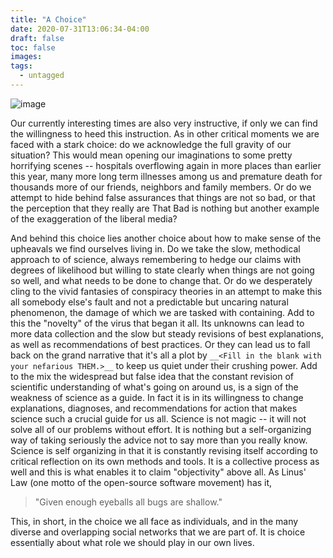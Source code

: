 ```yaml
---
title: "A Choice"
date: 2020-07-31T13:06:34-04:00
draft: false
toc: false
images: 
tags:
  - untagged
---
```


![image](/images/dice.jpg)

Our currently interesting times are also very instructive, if only we can find the willingness to heed this instruction. As in other critical moments we are faced with a stark choice: do we acknowledge the full gravity of our situation? This would mean opening our imaginations to some pretty horrifying scenes -- hospitals overflowing again in more places than earlier this year, many more long term illnesses among us and premature death for thousands more of our friends, neighbors and family members.  Or do we attempt to hide behind false assurances that things are not so bad, or that the perception that they really are That Bad is nothing but another example of the exaggeration of the liberal media? 

And behind this choice lies another choice about how to make sense of the upheavals we find ourselves living in. Do we take the slow, methodical approach to of science, always remembering to hedge our claims with degrees of likelihood but willing to state clearly when things are not going so well, and what needs to be done to change that. Or do we desperately cling to the vivid fantasies of conspiracy theories in an attempt to make this all somebody else's fault and not a predictable but uncaring natural phenomenon, the damage of which we are tasked with containing. Add to this the "novelty" of the virus that began it all. Its unknowns can lead to more data collection and the slow but steady revisions of best explanations, as well as recommendations of best practices. Or they can lead us to fall back on the grand narrative that it's all a plot by `__<Fill in the blank with your nefarious THEM.>__` to keep us quiet under their crushing power. Add to the mix the widespread but false idea that the constant revision of scientific understanding of what's going on around us, is a sign of the weakness of science as a guide. In fact it is in its willingness to change explanations, diagnoses, and recommendations for action that makes science such a crucial guide for us all. Science is not magic -- it will not solve all of our problems without effort. It is nothing but a self-organizing way of taking seriously the advice not to say more than you really know. Science is self organizing in that it is constantly revising itself according to critical reflection on its own methods and tools. It is a collective process as well and this is what enables it to claim "objectivity" above all. As Linus' Law (one motto of the open-source software movement) has it, 

> "Given enough eyeballs all bugs are shallow."

This, in short, in the choice we all face as individuals, and in the many diverse and overlapping social networks that we are part of. It is choice essentially about what role we should play in our own lives. 